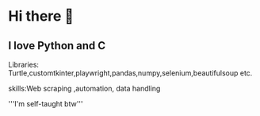 # Hi there 👋
## I love Python and C
Libraries: Turtle,customtkinter,playwright,pandas,numpy,selenium,beautifulsoup etc.

skills:Web scraping ,automation, data handling 

'''I'm self-taught btw'''
